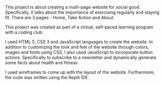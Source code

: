    This project is about creating a multi-page website for social good.
   Specifically, it talks about the importance of exercising regularly and staying fit.
   There are 3 pages - Home, Take Action and About.
    
   This project was created as part of a virtual, self-paced learning program with a coding club.
    
   I used HTML 5, CSS 3 and JavaScript languages to create the website.
   In addition to customizing the look and feel of the website through colors, images and fonts using CSS, I also used JavaScript to incorporate button actions.
   Specifically to subscribe to a newsletter and dynamically generate some facts about health and fitness.
   
   I used wireframes to come up with the layout of the website.
   Furthermore, the code was written using the Replit IDE.
